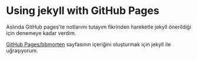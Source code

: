 # Using jekyll with GitHub Pages

Aslında GitHub pages'te notlarımı tutayım fikrinden hareketle jekyll önerildiği için denemeye kadar verdim.

[GitHub Pages/bbmorten](https://github.com/bbmorten/bbmorten.github.io) sayfasının içeriğini oluşturmak için jekyll ile uğraşıyorum.
